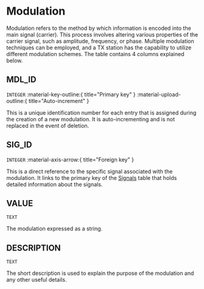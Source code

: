 # Modulation
Modulation refers to the method by which information is encoded into the main signal (carrier). This process involves altering various properties of the carrier signal, such as amplitude, frequency, or phase. Multiple modulation techniques can be employed, and a TX station has the capability to utilize different modulation schemes. The table contains 4 columns explained below.

## MDL_ID
`INTEGER` :material-key-outline:{ title="Primary key" } :material-upload-outline:{ title="Auto-increment" }

This is a unique identification number for each entry that is assigned during the creation of a new modulation. It is auto-incrementing and is not replaced in the event of deletion.

## SIG_ID
`INTEGER` :material-axis-arrow:{ title="Foreign key" }

This is a direct reference to the specific signal associated with the modulation. It links to the primary key of the [Signals](db_signals.md) table that holds detailed information about the signals.

## VALUE
`TEXT`

The modulation expressed as a string.

## DESCRIPTION
`TEXT`

The short description is used to explain the purpose of the modulation and any other useful details.
